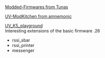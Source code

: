 [Modded-Firmwares from Tunas](https://github.com/Tunas1337/UV-K5-Modded-Firmwares)

[UV-ModKitchen from amnemonic](https://github.com/amnemonic/Quansheng_UV-K5_Firmware/tree/main/uvmod_kitchen)

[UV_K5_playground](https://github.com/piotr022/UV_K5_playground)<br>
Interesting extensions of the basic firmware .26
* rssi_sbar
* rssi_printer
* messenger

